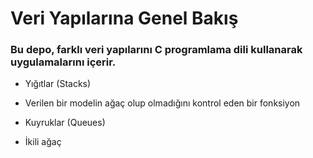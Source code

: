 
# Veri Yapılarına Genel Bakış

<h3>Bu depo, farklı veri yapılarını C programlama dili kullanarak uygulamalarını içerir.</h3>

+ Yığıtlar (Stacks) </br>

- Verilen bir modelin ağaç olup olmadığını kontrol eden bir fonksiyon</br>


+ Kuyruklar (Queues) </br>


+ İkili ağaç </br>


